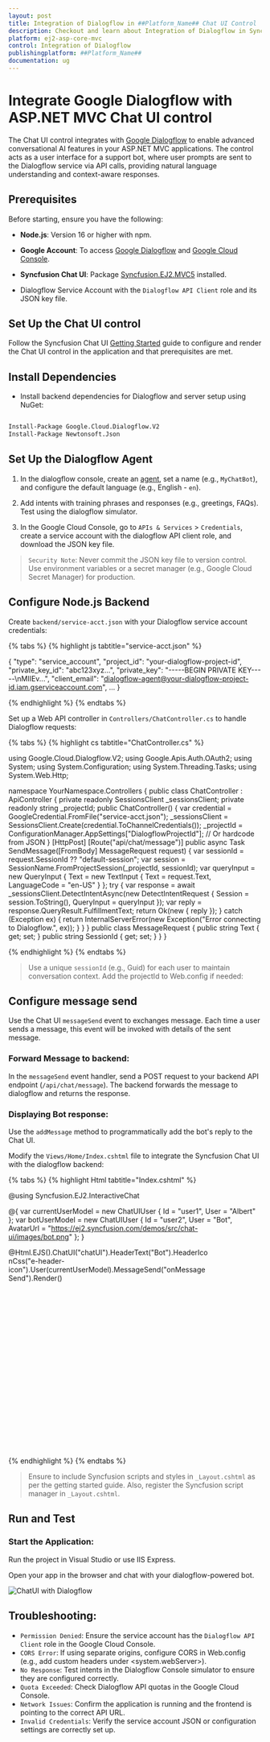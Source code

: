 ```yaml
---
layout: post
title: Integration of Dialogflow in ##Platform_Name## Chat UI Control | Syncfusion
description: Checkout and learn about Integration of Dialogflow in Syncfusion ##Platform_Name## Chat UI control of Syncfusion Essential JS 2 and more.
platform: ej2-asp-core-mvc
control: Integration of Dialogflow
publishingplatform: ##Platform_Name##
documentation: ug
---
```


# Integrate Google Dialogflow with ASP.NET MVC Chat UI control

The Chat UI control integrates with [Google Dialogflow](https://cloud.google.com/dialogflow/docs) to enable advanced conversational AI features in your ASP.NET MVC applications. The control acts as a user interface for a support bot, where user prompts are sent to the Dialogflow service via API calls, providing natural language understanding and context-aware responses.

## Prerequisites

Before starting, ensure you have the following:

* **Node.js**: Version 16 or higher with npm.

* **Google Account**: To access [Google Dialogflow](https://cloud.google.com/dialogflow/docs) and [Google Cloud Console](https://console.cloud.google.com/).

* **Syncfusion Chat UI**: Package [Syncfusion.EJ2.MVC5](https://www.nuget.org/packages/Syncfusion.EJ2.MVC5) installed.

* Dialogflow Service Account with the `Dialogflow API Client` role and its JSON key file.

## Set Up the Chat UI control

Follow the Syncfusion Chat UI [Getting Started](../getting-started) guide to configure and render the Chat UI control in the application and that prerequisites are met.

## Install Dependencies

* Install backend dependencies for Dialogflow and server setup using NuGet:

```bash

Install-Package Google.Cloud.Dialogflow.V2
Install-Package Newtonsoft.Json

```

## Set Up the Dialogflow Agent

1. In the dialogflow console, create an [agent](https://cloud.google.com/agent-assist/docs), set a name (e.g., `MyChatBot`), and configure the default language (e.g., English - `en`).

2. Add intents with training phrases and responses (e.g., greetings, FAQs). Test using the dialogflow simulator.

3. In the Google Cloud Console, go to `APIs & Services` > `Credentials`, create a service account with the dialogflow API client role, and download the JSON key file.

> `Security Note`: Never commit the JSON key file to version control. Use environment variables or a secret manager (e.g., Google Cloud Secret Manager) for production.

## Configure Node.js Backend

Create `backend/service-acct.json` with your Dialogflow service account credentials:

{% tabs %}
{% highlight js tabtitle="service-acct.json" %}

{
  "type": "service_account",
  "project_id": "your-dialogflow-project-id",
  "private_key_id": "abc123xyz...",
  "private_key": "-----BEGIN PRIVATE KEY-----\nMIIEv...",
  "client_email": "dialogflow-agent@your-dialogflow-project-id.iam.gserviceaccount.com",
  ...
}

{% endhighlight %}
{% endtabs %}

Set up a Web API controller in `Controllers/ChatController.cs` to handle Dialogflow requests:

{% tabs %}
{% highlight cs tabtitle="ChatController.cs" %}

using Google.Cloud.Dialogflow.V2;
using Google.Apis.Auth.OAuth2;
using System;
using System.Configuration;
using System.Threading.Tasks;
using System.Web.Http;

namespace YourNamespace.Controllers
{
    public class ChatController : ApiController
    {
        private readonly SessionsClient _sessionsClient;
        private readonly string _projectId;
        public ChatController()
        {
            var credential = GoogleCredential.FromFile("service-acct.json");
            _sessionsClient = SessionsClient.Create(credential.ToChannelCredentials());
            _projectId = ConfigurationManager.AppSettings["DialogflowProjectId"]; // Or hardcode from JSON
        }
        [HttpPost]
        [Route("api/chat/message")]
        public async Task<IHttpActionResult> SendMessage([FromBody] MessageRequest request)
        {
            var sessionId = request.SessionId ?? "default-session";
            var session = SessionName.FromProjectSession(_projectId, sessionId);
            var queryInput = new QueryInput
            {
                Text = new TextInput
                {
                    Text = request.Text,
                    LanguageCode = "en-US"
                }
            };
            try
            {
                var response = await _sessionsClient.DetectIntentAsync(new DetectIntentRequest { Session = session.ToString(), QueryInput = queryInput });
                var reply = response.QueryResult.FulfillmentText;
                return Ok(new { reply });
            }
            catch (Exception ex)
            {
                return InternalServerError(new Exception("Error connecting to Dialogflow.", ex));
            }
        }
    }
    public class MessageRequest
    {
        public string Text { get; set; }
        public string SessionId { get; set; }
    }
}

{% endhighlight %}
{% endtabs %}

> Use a unique `sessionId` (e.g., Guid) for each user to maintain conversation context. Add the projectId to Web.config if needed:

## Configure message send

Use the Chat UI `messageSend` event to exchanges message. Each time a user sends a message, this event will be invoked with details of the sent message.

### Forward Message to backend:

In the `messageSend` event handler, send a POST request to your backend API endpoint (`/api/chat/message`). The backend forwards the message to dialogflow and returns the response.

### Displaying Bot response:

Use the `addMessage` method to programmatically add the bot's reply to the Chat UI.

Modify the `Views/Home/Index.cshtml` file to integrate the Syncfusion Chat UI with the dialogflow backend:

{% tabs %}
{% highlight Html tabtitle="Index.cshtml" %}

@using Syncfusion.EJ2.InteractiveChat

@{
    var currentUserModel = new ChatUIUser { Id = "user1", User = "Albert" };
    var botUserModel = new ChatUIUser { Id = "user2", User = "Bot", AvatarUrl = "https://ej2.syncfusion.com/demos/src/chat-ui/images/bot.png" };
}

<div id='chat-container' style="height: 400px; width: 400px;">
    @Html.EJS().ChatUI("chatUI").HeaderText("Bot").HeaderIconCss("e-header-icon").User(currentUserModel).MessageSend("onMessageSend").Render()
</div>

<script>
    var chatUIObj;
    var currentUserId = "@currentUserModel.Id";
    var botUser = @Html.Raw(Newtonsoft.Json.JsonConvert.SerializeObject(botUserModel));
    var chatUiEle = document.getElementById('chatUI');

    function onMessageSend(args) {
        chatUIObj = ej.base.getInstance(chatUiEle, ejs.interactivechat.ChatUI);
        // The user message will be added automatically after this event
        // Send to backend
        fetch('/api/chat/message', {
            method: 'POST',
            headers: { 'Content-Type': 'application/json' },
            body: JSON.stringify({ text: args.message.text, sessionId: currentUserId })
        })
        .then(response => response.json())
        .then(data => {
            // Add bot's reply
            chatUIObj.addMessage({ text: data.reply, author: botUser });
        })
        .catch(error => {
            chatUIObj.addMessage({ text: "Sorry, I couldn't contact the server.", author: botUser });
        });
    }
</script>
<style>
.e-header-icon {
  background-image: url('https://ej2.syncfusion.com/demos/src/chat-ui/images/bot.png');
  background-size: cover;
}
</style>

{% endhighlight %}
{% endtabs %}

> Ensure to include Syncfusion scripts and styles in `_Layout.cshtml` as per the getting started guide. Also, register the Syncfusion script manager in `_Layout.cshtml`.

## Run and Test

### Start the Application:

Run the project in Visual Studio or use IIS Express.

Open your app in the browser and chat with your dialogflow-powered bot.

![ChatUI with Dialogflow](../images/dialogflow.png)

## Troubleshooting:

* `Permission Denied`: Ensure the service account has the `Dialogflow API Client` role in the Google Cloud Console.
* `CORS Error`: If using separate origins, configure CORS in Web.config (e.g., add custom headers under <system.webServer>).
* `No Response`: Test intents in the Dialogflow Console simulator to ensure they are configured correctly.
* `Quota Exceeded`: Check Dialogflow API quotas in the Google Cloud Console.
* `Network Issues`: Confirm the application is running and the frontend is pointing to the correct API URL.
* `Invalid Credentials`: Verify the service account JSON or configuration settings are correctly set up.
